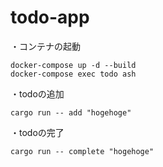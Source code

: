 # todo-app

・コンテナの起動

```
docker-compose up -d --build
docker-compose exec todo ash
```

・todoの追加

```
cargo run -- add "hogehoge"
```

・todoの完了

```
cargo run -- complete "hogehoge"
```
